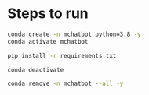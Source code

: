 # Steps to run

```bash
conda create -n mchatbot python=3.8 -y
conda activate mchatbot
```

```bash
pip install -r requirements.txt
```

```bash
conda deactivate
```

```bash
conda remove -n mchatbot --all -y
```
